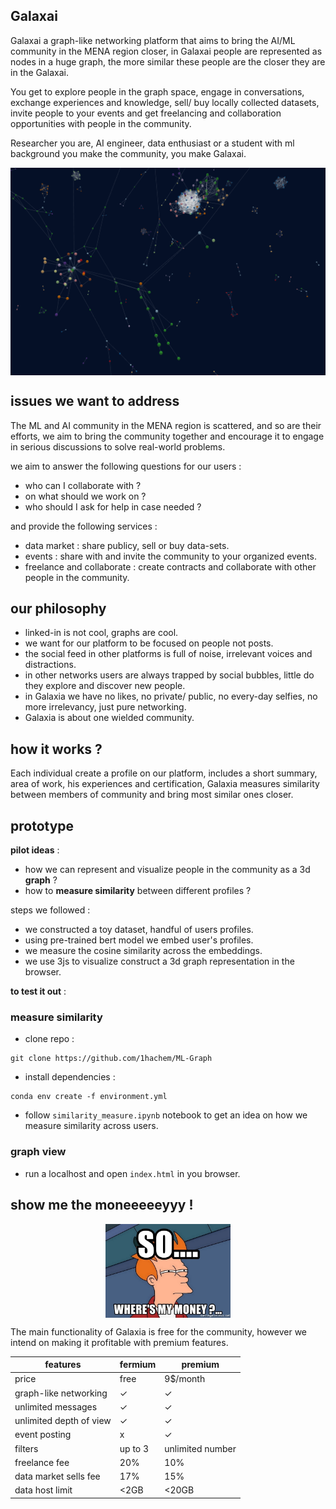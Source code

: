 ## Galaxai

Galaxai a graph-like networking platform that aims to bring the AI/ML community in the MENA region closer, in Galaxai people are represented as nodes in a huge graph, the more similar these people are the closer they are in the Galaxai.  

You get to explore people in the graph space, engage in conversations, exchange experiences and knowledge, sell/ buy locally collected datasets, invite people to your events and get freelancing and collaboration opportunities with people in the community.

Researcher you are, AI engineer, data enthusiast or a student with ml background you make the community, you make Galaxai.


<img style="display: block;margin-left: auto;margin-right: auto;" width="600px" src="figures/graph1.png" >

## issues we want to address

The ML and AI community in the MENA region is scattered, and so are their efforts, we aim to bring the community together and encourage it to engage in serious discussions to solve real-world problems.

we aim to answer the following questions for our users : 
- who can I collaborate with ?
- on what should we work on ?
- who should I ask for help in case needed ? 

and provide the following services :
- data market : share publicy, sell or buy data-sets.
- events : share with and invite the community to your organized events.
- freelance and collaborate : create contracts and collaborate with other people in the community. 

## our philosophy 

- linked-in is not cool, graphs are cool.
- we want for our platform to be focused on people not posts.
- the social feed in other platforms is full of noise, irrelevant voices and distractions.
- in other networks users are always trapped by social bubbles, little do they explore and discover new people.
- in Galaxia we have no likes, no private/ public, no every-day selfies, no more irrelevancy, just pure networking.
- Galaxia is about one wielded community.

## how it works ?

Each individual create a profile on our platform, includes a short summary, area of work, his experiences and certification, Galaxia measures similarity between members of community and bring most similar ones closer. 

## prototype 

**pilot ideas** :

- how we can represent and visualize people in the community as a 3d **graph** ?
- how to **measure similarity** between different profiles  ?

steps we followed : 

- we constructed a toy dataset, handful of users profiles.
- using pre-trained bert model we embed user's profiles.
- we measure the cosine similarity across the embeddings.
- we use 3js to visualize construct a 3d graph representation in the browser.

**to test it out** : 

### **measure similarity**

- clone repo :
```
git clone https://github.com/1hachem/ML-Graph
```
- install dependencies :
```
conda env create -f environment.yml
```
- follow `similarity_measure.ipynb` notebook to get an idea on how we measure similarity across users.
 
### **graph view**
- run a localhost and open `index.html` in you browser.

## show me the moneeeeeyyy !
<img src="figures/so-wheres-my-money.jpg" style="display: block;margin-left: auto;margin-right: auto;" width="200px">

The main functionality of Galaxia is free for the community, 
however we intend on making it profitable with premium features.

|features|fermium|premium|
|--------|-------|-------|
|price| free |9$/month|
|graph-like networking| ✓ | ✓ |
|unlimited messages| ✓ | ✓ |
|unlimited depth of view| ✓ | ✓ |
|event posting|x|✓|
|filters|up to 3| unlimited number|
|freelance fee| 20% | 10% |
|data market sells fee|17%| 15%|
|data host limit|<2GB|<20GB|


